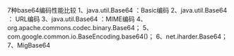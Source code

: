 7种base64编码性能比较
1、java.util.Base64 ：Basic编码
2、java.util.Base64 ： URL编码
3、java.util.Base64 ：MIME编码
4、org.apache.commons.codec.binary.Base64；
5、com.google.common.io.BaseEncoding.base64()；
6、net.iharder.Base64；
7、MigBase64